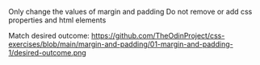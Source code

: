 Only change the values of margin and padding
Do not remove or add css properties and html elements

Match desired outcome: https://github.com/TheOdinProject/css-exercises/blob/main/margin-and-padding/01-margin-and-padding-1/desired-outcome.png